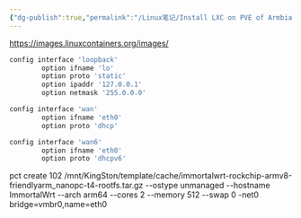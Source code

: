 ```yaml
---
{"dg-publish":true,"permalink":"/Linux笔记/Install LXC on PVE of Armbian/","noteIcon":"","created":"2024-05-13T22:39:44.460+08:00","updated":"2024-05-13T22:43:17.320+08:00"}
---
```


https://images.linuxcontainers.org/images/

```bash
config interface 'loopback'
        option ifname 'lo'
        option proto 'static'
        option ipaddr '127.0.0.1'
        option netmask '255.0.0.0'

config interface 'wan'
        option ifname 'eth0'
        option proto 'dhcp'

config interface 'wan6'
        option ifname 'eth0'
        option proto 'dhcpv6'
```




pct create 102 /mnt/KingSton/template/cache/immortalwrt-rockchip-armv8-friendlyarm_nanopc-t4-rootfs.tar.gz --ostype unmanaged --hostname ImmortalWrt --arch arm64 --cores 2 --memory 512 --swap 0 -net0 bridge=vmbr0,name=eth0